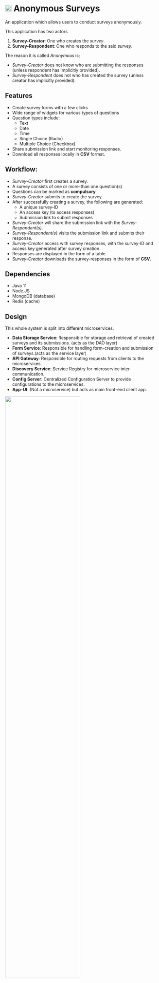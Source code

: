 # <img src="assets/images/logo.png" height="21px" /> Anonymous Surveys

An application which allows users to conduct surveys anonymously.

This application has two actors
1. **Survey-Creator**: One who creates the _survey_.
1. **Survey-Respondent**: One who responds to the said _survey_.

The reason it is called _Anonymous_ is;
* _Survey-Creator_ does not know who are submitting the responses (unless respondent has implicitly provided).
* _Survey-Respondent_ does not who has created the survey (unless creator has implicitly provided).

## Features
* Create survey forms with a few clicks
* Wide range of widgets for various types of questions
* Question types include:
    * Text
    * Date
    * Time
    * Single Choice (Radio)
    * Multiple Choice (Checkbox)
* Share submission link and start monitoring responses.
* Download all responses locally in **CSV** format.

## Workflow:

* _Survey-Creator_ first creates a survey.
* A survey consists of one or more-than one question(s)
* Questions can be marked as **compulsory**
* _Survey-Creator_ submits to create the survey.
* After successfully creating a survey, the following are generated:
    * A unique survey-ID
    * An access key (to access responses)
    * Submission link to submit responses
* _Survey-Creator_ will share the submission link with the _Survey-Respondent(s)_.
* _Survey-Respondent(s)_ visits the submission link and submits their response.
* _Survey-Creator_ access with survey responses, with the survey-ID and access key generated after survey creation.
* Responses are displayed in the form of a table.
* _Survey-Creator_ downloads the survey-responses in the form of **CSV**.

## Dependencies

* Java 11
* Node.JS
* MongoDB (database)
* Redis (cache)

## Design

This whole system is split into different microservices.
* **Data Storage Service**: Responsible for storage and retrieval of created surveys and its submissions. (acts as the DAO layer)
* **Form Service**: Responsible for handling form-creation and submission of surveys.(acts as the service layer)
* **API Gateway**: Responsible for routing requests from clients to the microservices.
* **Discovery Service**: Service Registry for microservice inter-communication.
* **Config Server**: Centralized Configuration Server to provide configurations to the microservices.
* **App-UI**: (Not a microservice) but acts as main front-end client app.

<img width="70%" src="assets/images/design-diagram.png" />

## To Start

1. Clone the project (including submodules)
1. Navigate to project <a href="./">root</a> directory
1. Specify MongoDB configuration in <a href="https://github.com/SujanKumarMitra/survey-app-config-server/blob/master/src/main/resources/data-storage-service-dev.yml">data-storage-service-dev.yml</a>
1. Specify Redis configuration in <a href="https://github.com/SujanKumarMitra/survey-app-config-server/blob/master/src/main/resources/form-service-dev.yml">form-service-dev.yml</a>
1. Start your MongoDB and Redis Server
1. Run the following commands to start spring-boot apps (**for first two commands; wait until it's fully up and running**):
    1. `./mvnw spring-boot:run -f discovery-server/pom.xml &`
    1. `./mvnw spring-boot:run -f config-server/pom.xml &`
    1. `./mvnw spring-boot:run -f gateway-server/pom.xml &`
    1. `./mvnw spring-boot:run -f data-storage-service/pom.xml &`
    1. `./mvnw spring-boot:run -f form-service/pom.xml &`
1. Open `http://localhost:8761` to see if these four instances are showing registered or not.
    <img src="assets/images/eureka-dashboard.png" />
1. Navigate to <a href="app-ui/">app-ui</a> directory
1. Run the following commands to start react app:
    1. `npm run build`
    1. `npx serve -s build/ &`
1. Open `http://localhost:5000`

## To Stop
1. Open `http://localhost:8761`
1. Navigate to Instances currently registered with Eureka
    <img src="assets/images/eureka-dashboard.png" />
1. Note down the ports of the services (Check the Status column and last 4 digits are the port number on which the services are listening to)
1. Run the following command for each terminal
    * `curl -X POST http://localhost:${PORT}/actuator/shutdown`
    * replace PORT with the actual port
1. Finally run `curl -X POST http://localhost:8761/actuator/shutdown` to terminate the Eureka server.
1. Run `kill $(lsof -t -i:5000)` to stop npm serve
1. Don't forget to stop your MongoDB and Redis servers.
## Screenshots
* Homepage:

<img width="70%" src="assets/images/homepage.png" />

* Create Survey:

<img width="70%" src="assets/images/create-survey.png" />

* Widgets:

<img width="70%" src="assets/images/survey-fields-1.png" />
<img width="70%" src="assets/images/survey-fields-2.png" />

* Survey Creation Success:

<img width="70%" src="assets/images/survey-create-success.png" />

* Submit Response:

<img width="70%" src="assets/images/submit-response.png" />

* Date & Time Widgets:

<img width="70%" src="assets/images/date-widget.png" />
<img width="70%" src="assets/images/time-widget.png" />

* Submit Success:

<img width="70%" src="assets/images/submit-success.png" />

* Access Response:

<img width="70%" src="assets/images/access-response.png" />

* Responses:

<img width="70%" src="assets/images/responses.png" />

* Downloaded Responses CSV file:

<img width="70%" src="assets/images/responses-csv.png" />

